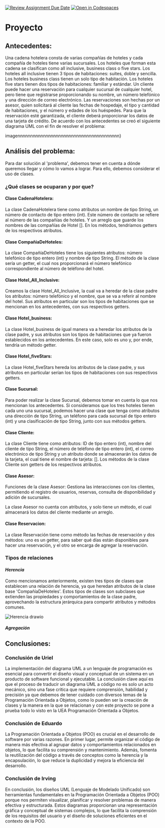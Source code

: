 [![Review Assignment Due Date](https://classroom.github.com/assets/deadline-readme-button-24ddc0f5d75046c5622901739e7c5dd533143b0c8e959d652212380cedb1ea36.svg)](https://classroom.github.com/a/XixB-tii)
[![Open in Codespaces](https://classroom.github.com/assets/launch-codespace-7f7980b617ed060a017424585567c406b6ee15c891e84e1186181d67ecf80aa0.svg)](https://classroom.github.com/open-in-codespaces?assignment_repo_id=12372569)
# Proyecto
## Antecedentes:

Una cadena hotelera consta de varias compañías de hoteles y cada compañía de hoteles tiene varias sucursales. Los hoteles que forman esta cadena se clasifican como all inclusive, business class o five stars. Los hoteles all inclusive tienen 3 tipos de habitaciones: suites, doble y sencilla. Los hoteles business class tienen un solo tipo de habitación. Los hoteles five stars tienen dos tipos de habitaciones: familiar y estándar.
Un cliente puede hacer una reservación para cualquier sucursal de cualquier hotel, pero tiene que registrarse proporcionando su nombre, un número telefónico y una dirección de correo electrónico.
Las reservaciones son hechas por un asesor, quien solicitará al cliente las fechas de hospedaje, el tipo y cantidad de habitaciones, y el número y edades de los huéspedes. Para que la reservación esté garantizada, el cliente deberá proporcionar los datos de una tarjeta de crédito.
De acuerdo con los antecedentes se creó el siguiente diagrama UML con el fin de resolver el  problema:

imagennnnnnnnnnnnnnnnnnnnnnnnnnnnnnnnnnnnnnnn}

## Análisis del problema:
Para dar solución al 'problema', debemos tener en cuenta a dónde queremos llegar y cómo lo vamos a lograr. Para ello, debemos considerar el uso de clases.


### ¿Qué clases se ocuparan y por que?


#### Clase CadenaHotelera:

La clase CadenaHotelera tiene como atributos un nombre de tipo String, un número de contacto de tipo entero (int). Este número de contacto se refiere al número de las compañías de hoteles. Y un arreglo que guarde los nombres de las compañías de Hotel []. En los métodos, tendríamos getters de los respectivos atributos.


#### Clase CompañiaDeHoteles:


La clase CompañíaDeHoteles tiene los siguientes atributos: número telefónico de tipo entero (int) y nombre de tipo String. El método de la clase sería un getter, el cual nos proporcionará el número telefónico correspondiente al número de teléfono del hotel.


#### Clase Hotel_All_Inclusive:


Creamos la clase Hotel_All_Inclusive, la cual va a heredar de la clase padre los atributos: número telefónico y el nombre, que se va a referir al nombre del hotel. Sus atributos en particular son los tipos de habitaciones que se mencionan en los antecedentes, con sus respectivos getters.


#### Clase Hotel_business:


La clase Hotel_business de igual manera va a heredar los atributos de la clase padre, y sus atributos son los tipos de habitaciones que ya fueron establecidos en los antecedentes. En este caso, solo es uno y, por ende, tendría un método getter.


#### Clase Hotel_fiveStars:


La clase Hotel_fiveStars hereda los atributos de la clase padre, y sus atributos en particular serían los tipos de habitaciones con sus respectivos getters.



#### Clase Sucursal:

Para poder realizar la clase Sucursal, debemos tomar en cuenta lo que nos mencionan los antecedentes. Si consideramos que los tres hoteles tienen cada uno una sucursal, podemos hacer una clase que tenga como atributos una dirección de tipo String, un teléfono para cada sucursal de tipo entero (int) y una clasificación de tipo String, junto con sus métodos getters.


#### Clase Cliente:

La clase Cliente tiene como atributos: ID de tipo entero (int), nombre del cliente de tipo String, el número de teléfono de tipo entero (int), el correo electrónico de tipo String y un atributo donde se almacenarán los datos de la tarjeta, el cual tiene el nombre de tarjeta: []. Los métodos de la clase Cliente son getters de los respectivos atributos.


#### Clase Asesor:


Funciones de la clase Asesor: Gestiona las interacciones con los clientes, permitiendo el registro de usuarios, reservas, consulta de disponibilidad y adición de sucursales.

La clase Asesor no cuenta con atributos, y solo tiene un método, el cual almacenará los datos del cliente mediante un arreglo.


#### Clase Reservacion:


La clase Reservación tiene como método las fechas de reservación y dos métodos: uno es un getter, para saber qué días están disponibles para hacer una reservación, y el otro se encarga de agregar la reservación.


### Tipos de relaciones

#### *Herencia*


Como mencionamos anteriormente, existen tres tipos de clases que establecen una relación de herencia, ya que heredan atributos de la clase base 'CompañíaDeHoteles'. Estos tipos de clases son subclases que extienden las propiedades y comportamientos de la clase padre, aprovechando la estructura jerárquica para compartir atributos y métodos comunes.


![Herencia drawio](https://github.com/AGN-Teaching/proyecto-equipo-7/assets/125332082/4ef5ba62-2cf8-47be-8971-39800f5ab8e0)

#### *Agregación*

## Conclusiones:

### Conclusión de Uriel

La implementación del diagrama UML a un lenguaje de programación es esencial para convertir el diseño visual y conceptual de un sistema en un producto de software funcional y ejecutable. La conclusión clave aquí es que el proceso de traducir un diagrama UML a código no es solo un acto mecánico, sino una fase crítica que requiere comprensión, habilidad y precisión ya que debemos de tener cuidado con diversos temas de la Programación Orientada a Objetos, como lo pueden ser la creación de clases y la manera en la que se relacionan y con este proyecto se pone a prueba todo lo visto en la UEA Programación Orientada a Objetos.


### Conclusión de Eduardo

La Programación Orientada a Objetos (POO) es crucial en el desarrollo de software por varias razones. En primer lugar, permite organizar el código de manera más efectiva al agrupar datos y comportamientos relacionados en objetos, lo que facilita su comprensión y mantenimiento. Además, fomenta la reutilización del código a través de conceptos como la herencia y la encapsulación, lo que reduce la duplicidad y mejora la eficiencia del desarrollo.


### Conclusión de Irving

En conclusión, los diseños UML (Lenguaje de Modelado Unificado) son herramientas fundamentales en la Programación Orientada a Objetos (POO) porque nos permiten visualizar, planificar y resolver problemas de manera efectiva y estructurada. Estos diagramas proporcionan una representación gráfica y conceptual de sistemas complejos, lo que facilita la comprensión de los requisitos del usuario y el diseño de soluciones eficientes en el contexto de la POO.
